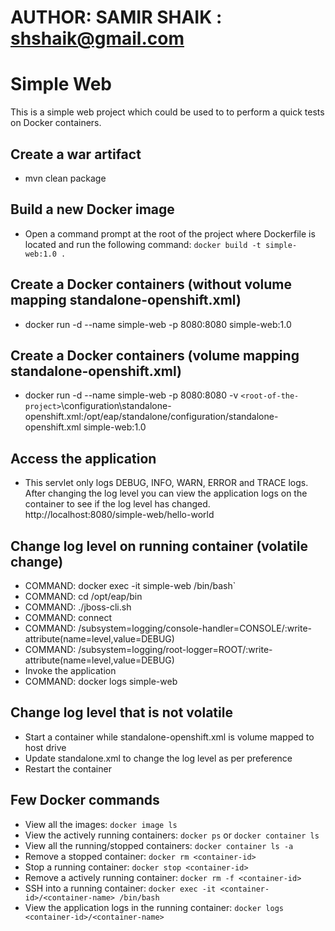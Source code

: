 # AUTHOR: SAMIR SHAIK : shshaik@gmail.com

# Simple Web
This is a simple web project which could be used to to perform a quick tests on Docker containers.

## Create a war artifact
- mvn clean package

## Build a new Docker image
- Open a command prompt at the root of the project where Dockerfile is located and run the following command: `docker build -t simple-web:1.0 .`

## Create a Docker containers (without volume mapping standalone-openshift.xml)
- docker run -d --name simple-web -p 8080:8080 simple-web:1.0

## Create a Docker containers (volume mapping standalone-openshift.xml)
- docker run -d --name simple-web -p 8080:8080 -v `<root-of-the-project>`\configuration\standalone-openshift.xml:/opt/eap/standalone/configuration/standalone-openshift.xml simple-web:1.0

## Access the application
- This servlet only logs DEBUG, INFO, WARN, ERROR and TRACE logs. After changing the log level you can view the application logs on the container to see if the log level has changed.
	http://localhost:8080/simple-web/hello-world

## Change log level on running container (volatile change)
- COMMAND: docker exec -it simple-web /bin/bash`
- COMMAND: cd /opt/eap/bin
- COMMAND: ./jboss-cli.sh
- COMMAND: connect
- COMMAND: /subsystem=logging/console-handler=CONSOLE/:write-attribute(name=level,value=DEBUG)
- COMMAND: /subsystem=logging/root-logger=ROOT/:write-attribute(name=level,value=DEBUG)
- Invoke the application 
- COMMAND: docker logs simple-web

## Change log level that is not volatile
- Start a container while standalone-openshift.xml is volume mapped to host drive
- Update standalone.xml to change the log level as per preference
- Restart the container

## Few Docker commands
- View all the images: `docker image ls`
- View the actively running containers: `docker ps` or `docker container ls`
- View all the running/stopped containers: `docker container ls -a`
- Remove a stopped container: `docker rm <container-id>`
- Stop a running container: `docker stop <container-id>`
- Remove a actively running container: `docker rm -f <container-id>`
- SSH into a running container: `docker exec -it <container-id>/<container-name> /bin/bash`
- View the application logs in the running container: `docker logs <container-id>/<container-name>`
